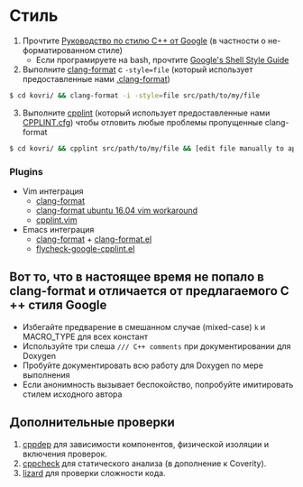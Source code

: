 # Стиль
1. Прочтите [Руководство по стилю C++ от Google](https://google.github.io/styleguide/cppguide.html) (в частности о не-форматированном стиле)
   - Если програмируете на bash, прочтите [Google's Shell Style Guide](https://github.com/google/styleguide/blob/gh-pages/shell.xml)
2. Выполните [clang-format](http://clang.llvm.org/docs/ClangFormat.html) с ```-style=file``` (который использует предоставленные нами [.clang-format](https://github.com/monero-project/kovri/blob/master/.clang-format))
```bash
$ cd kovri/ && clang-format -i -style=file src/path/to/my/file
```
3. Выполните [cpplint](https://github.com/google/styleguide/tree/gh-pages/cpplint) (который использует предоставленные нами [CPPLINT.cfg](https://github.com/monero-project/kovri/blob/master/CPPLINT.cfg)) чтобы отловить любые проблемы пропущенные clang-format
```bash
$ cd kovri/ && cpplint src/path/to/my/file && [edit file manually to apply fixes]
```

### Plugins

- Vim интеграция
  - [clang-format](http://clang.llvm.org/docs/ClangFormat.html#vim-integration)
  - [clang-format ubuntu 16.04 vim workaround](http://stackoverflow.com/questions/39490082/clang-format-not-working-under-gvim)
  - [cpplint.vim](https://github.com/vim-syntastic/syntastic/blob/master/syntax_checkers/cpp/cpplint.vim)
- Emacs интеграция
  - [clang-format](http://clang.llvm.org/docs/ClangFormat.html#emacs-integration) + [clang-format.el](https://llvm.org/svn/llvm-project/cfe/trunk/tools/clang-format/clang-format.el)
  - [flycheck-google-cpplint.el](https://github.com/flycheck/flycheck-google-cpplint)

## Вот то, что в настоящее время не попало в clang-format и отличается от предлагаемого C ++ стиля Google

- Избегайте предварение в смешанном случае (mixed-case) ```k``` и MACRO_TYPE для всех констант
- Используйте три слеша ```/// C++ comments``` при документировании для Doxygen
- Пробуйте документировать всю работу для Doxygen по мере выполнения
- Если анонимность вызывает беспокойство, попробуйте имитировать стилем исходного автора

## Дополнительные проверки
1. [cppdep](https://github.com/rakhimov/cppdep)
   для зависимости компонентов, физической изоляции и включения проверок.
2. [cppcheck](https://github.com/danmar/cppcheck/) для статического анализа
   (в дополнение к Coverity).
3. [lizard](https://github.com/terryyin/lizard) для проверки сложности кода.
